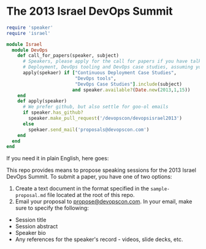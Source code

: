 The 2013 Israel DevOps Summit 
=============================

```ruby
require 'speaker'
require 'israel'

module Israel
  module DevOps
    def call_for_papers(speaker, subject)
      # Speakers, please apply for the call for papers if you have talks on the subjects of Continuous 
      # Deployment, DevOps tooling and DevOps case studies, assuming you are available on Jan 15.
      apply(spekaer) if ["Continuous Deployment Case Studies", 
                         "DevOps tools", 
                         "DevOps Case Studies"].include(subject) 
                        and speaker.available?(Date.new(2013,1,15))
    end
    def apply(speaker)
      # We prefer github, but also settle for goo-ol emails
      if speaker.has_github?
        speaker.make_pull_request('/devopscon/devopsisrael2013')
      else
        spekaer.send_mail('proposals@devopscon.com')
    end
  end
end
```

If you need it in plain English, here goes:

This repo provides means to propose speaking sessions for the 2013 Israel DevOps Summit. 
To submit a paper, you have one of two options: 
1. Create a text document in the format specified in the `sample-proposal.md` file located at the root of this repo. 
2. Email your proposal to propose@devopscon.com. In your email, make sure to specify the following: 

- Session title 
- Session abstract 
- Speaker bio 
- Any references for the speaker's record - videos, slide decks, etc. 
